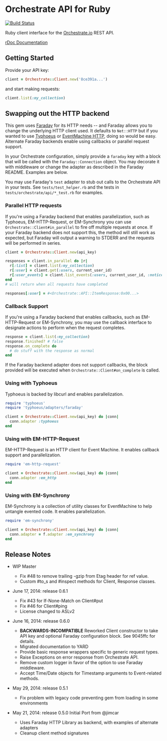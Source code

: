 Orchestrate API for Ruby
========================
[![Build Status](https://travis-ci.org/orchestrate-io/orchestrate-ruby.png?branch=master)](https://travis-ci.org/orchestrate-io/orchestrate-ruby)

Ruby client interface for the [Orchestrate.io](http://orchestrate.io) REST API.

[rDoc Documentation](http://rdoc.info/github/orchestrate-io/orchestrate-ruby/master/frames)

## Getting Started

Provide your API key:

``` ruby
client = Orchestrate::Client.new('8ce391a...')
```

and start making requests:

``` ruby
client.list(:my_collection)
```

## Swapping out the HTTP backend

This gem uses [Faraday][] for its HTTP needs -- and Faraday allows you to change the underlying HTTP client used.  It defaults to `Net::HTTP` but if you wanted to use [Typhoeus][] or [EventMachine HTTP][em-http], doing so would be easy.  Alternate Faraday backends enable using callbacks or parallel request support.

In your Orchestrate configuration, simply provide a `faraday` key with a block that will be called with the `Faraday::Connection` object.  You may decorate it with middleware or change the adapter as described in the Faraday README.  Examples are below.

You may use Faraday's `test` adapter to stub out calls to the Orchestrate API in your tests.  See `tests/test_helper.rb` and the tests in `tests/orchestrate/api/*_test.rb` for examples.

[Faraday]: https://github.com/lostisland/faraday/
[Typhoeus]: https://github.com/typhoeus/typhoeus#readme
[em-http]: https://github.com/igrigorik/em-http-request#readme

### Parallel HTTP requests

If you're using a Faraday backend that enables parallelization, such as Typhoeus, EM-HTTP-Request, or EM-Synchrony you can use `Orchestrate::Client#in_parallel` to fire off multiple requests at once.  If your Faraday backend does not support this, the method will still work as expected, but Faraday will output a warning to STDERR and the requests will be performed in series.

``` ruby
client = Orchestrate::Client.new(api_key)

responses = client.in_parallel do |r|
  r[:list] = client.list(:my_collection)
  r[:user] = client.get(:users, current_user_id)
  r[:user_events] = client.list_events(:users, current_user_id, :notices)
end
# will return when all requests have completed

responses[:user] = #<Orchestrate::API::ItemResponse:0x00...>
```

### Callback Support

If you're using a Faraday backend that enables callbacks, such as EM-HTTP-Request or EM-Synchrony, you may use the callback interface to designate actions to perform when the request completes.

``` ruby
response = client.list(:my_collection)
response.finished? # false
response.on_complete do
  # do stuff with the response as normal
end
```

If the Faraday backend adapter does not support callbacks, the block provided will be executed when `Orchestrate::Client#on_complete` is called.


### Using with Typhoeus

Typhoeus is backed by libcurl and enables parallelization.

``` ruby
require 'typhoeus'
require 'typhoeus/adapters/faraday'

client = Orchestrate::Client.new(api_key) do |conn|
  conn.adapter :typhoeus
end
```

### Using with EM-HTTP-Request

EM-HTTP-Request is an HTTP client for Event Machine.  It enables callback support and parallelization.


``` ruby
require 'em-http-request'

client = Orchestrate::Client.new(api_key) do |conn|
  conn.adapter :em_http
end
```

### Using with EM-Synchrony

EM-Synchrony is a collection of utility classes for EventMachine to help untangle evented code.  It enables parallelization.

``` ruby
require 'em-synchrony'

client = Orchestrate::Client.new(api_key) do |conn|
  conn.adapter = f.adapter :em_synchrony
end
```

## Release Notes

- WIP Master
  - Fix #48 to remove trailing -gzip from Etag header for ref value.
  - Custom #to_s and #inspect methods for Client, Response classes.

- June 17, 2014: release 0.6.1
  - Fix #43 for If-None-Match on Client#put
  - Fix #46 for Client#ping
  - License changed to ASLv2

- June 16, 2014: release 0.6.0
  - **BACKWARDS-INCOMPATIBLE** Reworked Client constructor to take API key and
    optional Faraday configuration block.  See 9045ffc for details.
  - Migrated documentation to YARD
  - Provide basic response wrappers specific to generic request types.
  - Raise Exceptions on error response from Orchestrate API.
  - Remove custom logger in favor of the option to use Faraday middleware.
  - Accept Time/Date objects for Timestamp arguments to Event-related methods.

- May 29, 2014: release 0.5.1
  - Fix problem with legacy code preventing gem from loading in some environments

- May 21, 2014: release 0.5.0
  Initial Port from @jimcar
  - Uses Faraday HTTP Library as backend, with examples of alternate adapters
  - Cleanup client method signatures

